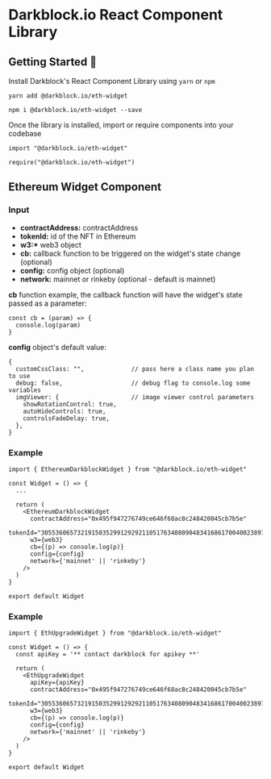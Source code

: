 # Darkblock.io React Component Library

## Getting Started 🚀

Install Darkblock's React Component Library using `yarn` or `npm`

```
yarn add @darkblock.io/eth-widget
```

```
npm i @darkblock.io/eth-widget --save
```

Once the library is installed, import or require components into your codebase

```
import "@darkblock.io/eth-widget"

require("@darkblock.io/eth-widget")
```

## Ethereum Widget Component

### Input

- **contractAddress:** contractAddress
- **tokenId:** id of the NFT in Ethereum
- **w3:\*** web3 object
- **cb:** callback function to be triggered on the widget's state change (optional)
- **config:** config object (optional)
- **network:** mainnet or rinkeby (optional - default is mainnet)

**cb** function example, the callback function will have the widget's state passed as a parameter:

```
const cb = (param) => {
  console.log(param)
}
```

**config** object's default value:

```
{
  customCssClass: "",             // pass here a class name you plan to use
  debug: false,                   // debug flag to console.log some variables
  imgViewer: {                    // image viewer control parameters
    showRotationControl: true,
    autoHideControls: true,
    controlsFadeDelay: true,
  },
}
```

### Example

```
import { EthereumDarkblockWidget } from "@darkblock.io/eth-widget"

const Widget = () => {
  ...

  return (
    <EthereumDarkblockWidget
      contractAddress="0x495f947276749ce646f68ac8c248420045cb7b5e"
      tokenId="30553606573219150352991292921105176340809048341686170040023897672591735783425"
      w3={web3}
      cb={(p) => console.log(p)}
      config={config}
      network={'mainnet' || 'rinkeby'}
    />
  )
}

export default Widget

```

### Example

```
import { EthUpgradeWidget } from "@darkblock.io/eth-widget"

const Widget = () => {
  const apiKey = '** contact darkblock for apikey **'

  return (
    <EthUpgradeWidget
      apiKey={apiKey} 
      contractAddress="0x495f947276749ce646f68ac8c248420045cb7b5e"
      tokenId="30553606573219150352991292921105176340809048341686170040023897672591735783425"
      w3={web3}
      cb={(p) => console.log(p)}
      config={config}
      network={'mainnet' || 'rinkeby'}
    />
  )
}

export default Widget

```
